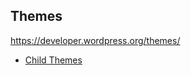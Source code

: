 ## Themes

https://developer.wordpress.org/themes/

* [Child Themes](https://developer.wordpress.org/themes/advanced-topics/child-themes/)

